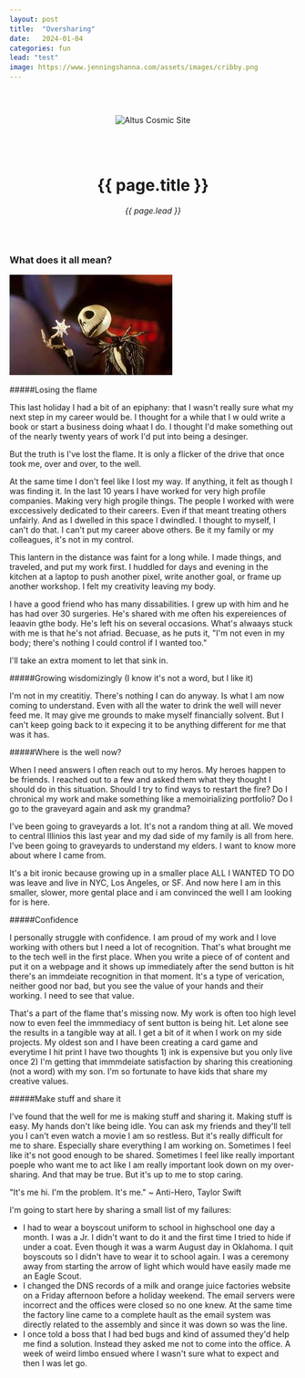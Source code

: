 ```yaml
---
layout: post
title:  "Oversharing"
date:   2024-01-04
categories: fun 
lead: "test"
image: https://www.jenningshanna.com/assets/images/cribby.png
---
```


<div style="margin: 0 auto; text-align:center;padding:45px 0;">
<div style="padding-bottom: 50px;"><img src="{{ page.image }}" alt="Altus Cosmic Site" /></div>
<h1>{{ page.title }}</h1>
<em>{{ page.lead }}</em>
</div>

### What does it all mean?

![alt text](/images/jack-what-does-it-mean.jpg)

#####Losing the flame

This last holiday I had a bit of an epiphany: that I wasn't really sure what my next step in my  career would be. I thought for  a while that  I w ould  write a  book or start a business doing whaat  I do. I thought  I'd  make something out of the  nearly twenty years of work I'd put  into being a  desinger.

But the truth is I've lost the flame. It is only a flicker of  the  drive that once took me,  over and over, to the well.

At the same time I don't feel like I lost my way. If anything, it felt as though I was finding it. In the last 10 years I have worked for very high  profile companies. Making very high progile things. The people I  worked with were  exccessively  dedicated  to their careers. Even if that  meant treating others  unfairly. And as I dwelled in this  space I dwindled. I thought  to myself, I can't do that. I  can't  put  my  career above  others. Be it my  family or  my colleagues, it's not in my  control.

This  lantern in the  distance was faint for a long while. I made things, and traveled, and put my   work first. I huddled for days and evening in the kitchen at a laptop to push another pixel, write another goal, or frame up another workshop. I felt my creativity leaving my body.

I have a good friend who has many dissabilities. I  grew up  with him and he has had over 30 surgeries. He's shared with me often his expereiences of leaavin gthe body. He's left his on several occasions. What's alwaays stuck with  me is that  he's not afriad. Becuase, as he  puts it, "I'm not even in my  body; there's nothing I  could control  if I wanted too."

I'll take  an extra moment to let that sink in.

#####Growing wisdomizingly (I know  it's not a word, but I like it)

I'm not in my creatitiy. There's nothing I can do anyway. Is what I am now coming to understand. Even with all the water to drink the well will never feed me. It may give me grounds to make myself financially solvent. But I can't keep going back to it expecing it to be  anything different for me that was it has.

#####Where is the well now?

When I need answers I often reach  out  to my heros. My heroes happen to be friends. I reached out to a few and asked them what they thought I should do in this situation. Should I try to find ways to restart the fire? Do I chronical my work and make something like a memoirializing portfolio? Do I go to the graveyard again and ask my grandma?

I've been going to graveyards a lot. It's not a random thing at all. We moved to central Illinios this last year and my dad side of my family is all from here. I've been going to graveyards to understand my elders. I want to know more about where I came from.

It's a bit ironic because growing up in a smaller place ALL I WANTED TO DO was leave and live in NYC, Los Angeles, or SF. And now here I am in this smaller, slower, more gental place and i am convinced the well I am looking for is here.

#####Confidence

I personally struggle with confidence. I am proud of my work and I love working with others but I need a lot of recognition. That's what brought me to the tech well in the first place. When you write a piece of of content and put it on a webpage and it shows up  immediately after the send button is hit there's an immdeiate recognition in that moment. It's a type of verication, neither good nor bad, but you see the value of your hands and their working. I need to see that value.

That's a part of the flame that's missing now. My work is often too high level now to even feel the immmediacy of sent button is being hit. Let alone see the results in a tangible way at all. I get a bit of it when I work on my side projects. My oldest son and I  have been creating a card game and everytime I hit print I have two thoughts 1) ink is expensive but you only live once 2) I'm getting that immmdeiate satisfaction by sharing this creationing (not a word) with my son. I'm so fortunate to have kids that share my creative values.

#####Make stuff and share it

I've found that the well for me is making stuff and sharing it. Making stuff is easy. My hands don't like being idle. You can ask my friends and they'll tell you I can't even watch a movie I am so restless. But it's really difficult for me to share. Especially share everything I am working on. Sometimes I feel like it's not good enough to be shared. Sometimes I feel like really important poeple who want me to act like I am really important look down on my over-sharing. And that may be true. But it's up to me to stop caring.

"It's me hi. I'm the problem. It's me." ~ Anti-Hero, Taylor Swift

I'm going to start here by sharing a small list of my failures:

- I had to wear a boyscout uniform to school in highschool one day a month. I was a Jr. I didn't want to do it and the first time I tried to hide if under a coat. Even though it was a warm August day in Oklahoma. I quit boyscouts so I didn't have to wear it to school again. I was a ceremony away from starting the arrow of light which would have easily made me an Eagle Scout.
- I changed the DNS records of a milk and orange juice factories website on a Friday afternoon before a holiday weekend. The email servers were incorrect and the offices were closed so no one knew. At the same time the factory line came to a complete hault as the email system was directly related to the assembly and since it was down so was the line.
- I once told a boss that I had bed bugs and kind of assumed they'd help me find a solution. Instead they asked me not to come into the office. A week of weird limbo ensued where I wasn't sure what to expect and then I was let go.